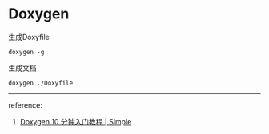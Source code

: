 # Doxygen

生成Doxyfile

```shell
doxygen -g
```

生成文档

```shell
doxygen ./Doxyfile
```

---

reference:
1. [Doxygen 10 分钟入门教程 | Simple](https://cedar-renjun.github.io/2014/03/21/learn-doxygen-in-10-minutes/)

